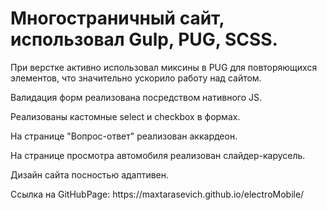 <h1>Многостраничный сайт, использовал Gulp, PUG, SCSS.</h1>
<p>При верстке активно использовал миксины в PUG для повторяющихся элементов, что значительно ускорило работу над сайтом.</p>
<p>Валидация форм реализована посредством нативного JS.</p>
<p>Реализованы кастомные select и checkbox в формах.</p>
<p>На странице "Вопрос-ответ" реализован аккардеон.</p>
<p>На странице просмотра автомобиля реализован слайдер-карусель.</p>
<p>Дизайн сайта посностью адаптивен.</p>
Ссылка на GitHubPage:
https://maxtarasevich.github.io/electroMobile/